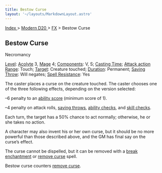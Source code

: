 ```yaml
---
title: Bestow Curse
layout: '~/layouts/MarkdownLayout.astro'
---
```


[ Index ](/) > [ Modern D20 ](/modern.d20.srd) > [FX](/modern.d20.srd/fx) > Bestow Curse

## Bestow Curse

Necromancy

[Level](/modern.d20.srd/fx/level):
[Acolyte](/modern.d20.srd/classes/advanced/acolyte) 3,
[Mage](/modern.d20.srd/classes/advanced/mage) 4;
[Components](/modern.d20.srd/fx/components): V, S; [Casting Time](/modern.d20.srd/fx/casting.time); [Attack action](/modern.d20.srd/combat/attack.actions)
[Range](/modern.d20.srd/fx/range): Touch; [Target](/modern.d20.srd/fx/target):
Creature touched; [Duration](/modern.d20.srd/fx/duration): Permanent; [Saving Throw](/modern.d20.srd/basics/saving.throws): Will negates; [Spell Resistance](/modern.d20.srd/special.abilities/spell.resistance): Yes

The caster places a curse on the creature touched. The caster chooses one of
the three following effects, depending on the version selected:

–6 penalty to an [ability score](/modern.d20.srd/basics/ability.scores)
(minimum score of 1).

–4 penalty on attack rolls, [saving throws](/modern.d20.srd/basics/saving.throws), [ability checks](/modern.d20.srd/skills/skill.basics), and [skill checks](/modern.d20.srd/skills/skill.basics).

Each turn, the target has a 50% chance to act normally; otherwise, he or she
takes no action.

A character may also invent his or her own curse, but it should be no more
powerful than those described above, and the GM has final say on the curse’s
effect.

The curse cannot be dispelled, but it can be removed with a [break enchantment](/modern.d20.srd/fx/break.enchantment) or [remove curse](/modern.d20.srd/fx/remove.curse) spell.

Bestow curse counters [remove curse](/modern.d20.srd/fx/remove.curse).

